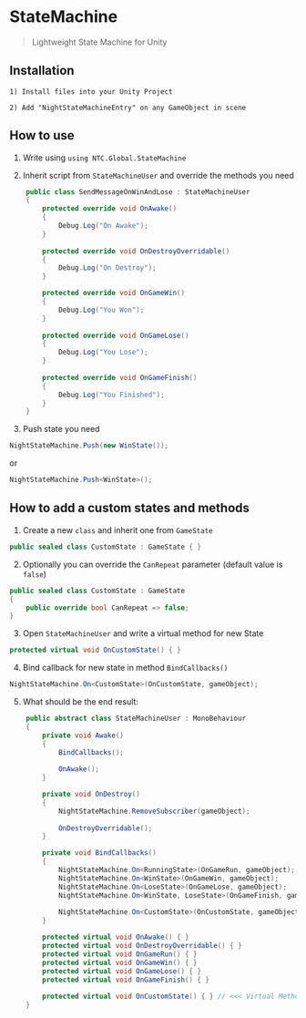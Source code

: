 # StateMachine
>Lightweight State Machine for Unity

## Installation

`1) Install files into your Unity Project`

`2) Add "NightStateMachineEntry" on any GameObject in scene`

## How to use

1. Write using `using NTC.Global.StateMachine`

2. Inherit script from `StateMachineUser` and override the methods you need

```csharp
    public class SendMessageOnWinAndLose : StateMachineUser
    {
        protected override void OnAwake()
        {
            Debug.Log("On Awake");
        }
        
        protected override void OnDestroyOverridable()
        {
            Debug.Log("On Destroy");
        }

        protected override void OnGameWin()
        {
            Debug.Log("You Won");
        }
        
        protected override void OnGameLose()
        {
            Debug.Log("You Lose");
        }
        
        protected override void OnGameFinish()
        {
            Debug.Log("You Finished");
        }
    }
```

3. Push state you need

```csharp
NightStateMachine.Push(new WinState());
```
or
```csharp
NightStateMachine.Push<WinState>();
```

## How to add a custom states and methods

1. Create a new `class` and inherit one from `GameState`

```csharp
public sealed class CustomState : GameState { }
```

2. Optionally you can override the `CanRepeat` parameter (default value is `false`)

```csharp
public sealed class CustomState : GameState 
{
    public override bool CanRepeat => false;
}
```

3. Open `StateMachineUser` and write a virtual method for new State 

```csharp
protected virtual void OnCustomState() { }
```

4. Bind callback for new state in method `BindCallbacks()`

```csharp
NightStateMachine.On<CustomState>(OnCustomState, gameObject);
```

5. What should be the end result:

```csharp
    public abstract class StateMachineUser : MonoBehaviour
    {
        private void Awake()
        {
            BindCallbacks();
            
            OnAwake();
        }

        private void OnDestroy()
        {
            NightStateMachine.RemoveSubscriber(gameObject);
            
            OnDestroyOverridable();
        }

        private void BindCallbacks()
        {
            NightStateMachine.On<RunningState>(OnGameRun, gameObject);
            NightStateMachine.On<WinState>(OnGameWin, gameObject);
            NightStateMachine.On<LoseState>(OnGameLose, gameObject);
            NightStateMachine.On<WinState, LoseState>(OnGameFinish, gameObject);
            
            NightStateMachine.On<CustomState>(OnCustomState, gameObject); // <<< Bind Callback For The New Custom State
        }

        protected virtual void OnAwake() { }
        protected virtual void OnDestroyOverridable() { }
        protected virtual void OnGameRun() { }
        protected virtual void OnGameWin() { }
        protected virtual void OnGameLose() { }
        protected virtual void OnGameFinish() { }
        
        protected virtual void OnCustomState() { } // <<< Virtual Method For The New Custom State
    }
```
